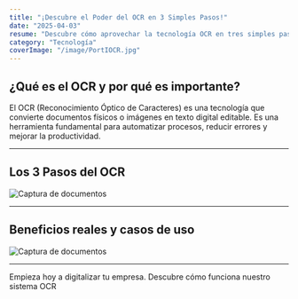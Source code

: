 ```yaml
---
title: "¡Descubre el Poder del OCR en 3 Simples Pasos!"
date: "2025-04-03"
resume: "Descubre cómo aprovechar la tecnología OCR en tres simples pasos para optimizar tus procesos empresariales."
category: "Tecnología"
coverImage: "/image/PortIOCR.jpg"
---
```


## ¿Qué es el OCR y por qué es importante?

El OCR (Reconocimiento Óptico de Caracteres) es una tecnología que convierte documentos físicos o imágenes en texto digital editable. Es una herramienta fundamental para automatizar procesos, reducir errores y mejorar la productividad.

---

## Los 3 Pasos del OCR

![Captura de documentos](/image/imgORC.png)

---

## Beneficios reales y casos de uso

![Captura de documentos](/image/beneficios.png)

---

Empieza hoy a digitalizar tu empresa. Descubre cómo funciona nuestro sistema OCR
